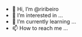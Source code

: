 - 👋 Hi, I’m @riribeiro
- 👀 I’m interested in ...
- 🌱 I’m currently learning ...
- 📫 How to reach me ...

<!---
riribeiro/riribeiro is a ✨ special ✨ repository because its `README.md` (this file) appears on your GitHub profile.
You can click the Preview link to take a look at your changes.
--->
